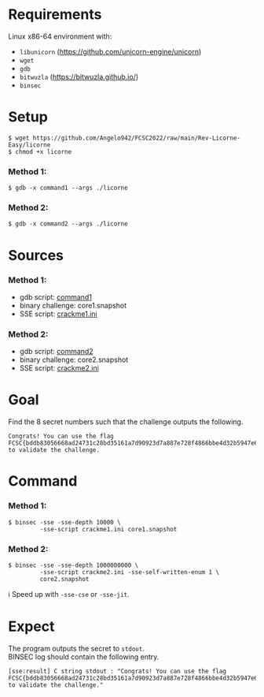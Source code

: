 # Requirements

Linux x86-64 environment with:
- `libunicorn` (https://github.com/unicorn-engine/unicorn)
- `wget`
- `gdb`
- `bitwuzla` (https://bitwuzla.github.io/)
- `binsec`

# Setup

```console
$ wget https://github.com/Angelo942/FCSC2022/raw/main/Rev-Licorne-Easy/licorne
$ chmod +x licorne
```

### Method 1:
```console
$ gdb -x command1 --args ./licorne
```

### Method 2:
```console
$ gdb -x command2 --args ./licorne
```

# Sources

### Method 1:
- gdb script:           [command1](./command1)
- binary challenge:     core1.snapshot
- SSE script:           [crackme1.ini](./crackme1.ini)

### Method 2:
- gdb script:           [command2](./command2)
- binary challenge:     core2.snapshot
- SSE script:           [crackme2.ini](./crackme2.ini)

# Goal

Find the 8 secret numbers such that the challenge outputs the following.
```
Congrats! You can use the flag FCSC{bddb83056668ad24731c28bd35161a7d90923d7a887e728f4866bbe4d32b5947e64b8dab82b547839a0777668fac199e199fe9291df0f5ac199c4555cfd54412} to validate the challenge.
```

# Command

### Method 1:
```console
$ binsec -sse -sse-depth 10000 \
         -sse-script crackme1.ini core1.snapshot
```

### Method 2:
```console
$ binsec -sse -sse-depth 1000000000 \
         -sse-script crackme2.ini -sse-self-written-enum 1 \
		 core2.snapshot
```
:information_source: Speed up with `-sse-cse` or `-sse-jit`.

# Expect

The program outputs the secret to `stdout`.  
BINSEC log should contain the following entry.

```console
[sse:result] C string stdout : "Congrats! You can use the flag FCSC{bddb83056668ad24731c28bd35161a7d90923d7a887e728f4866bbe4d32b5947e64b8dab82b547839a0777668fac199e199fe9291df0f5ac199c4555cfd54412} to validate the challenge."
```
